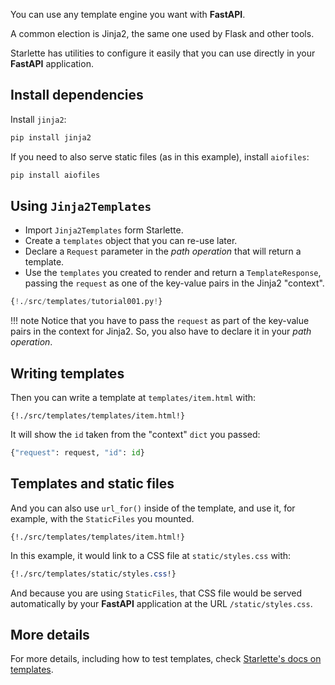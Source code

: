 You can use any template engine you want with **FastAPI**.

A common election is Jinja2, the same one used by Flask and other tools.

Starlette has utilities to configure it easily that you can use directly in your **FastAPI** application.

## Install dependencies

Install `jinja2`:

```bash
pip install jinja2
```

If you need to also serve static files (as in this example), install `aiofiles`:

```bash
pip install aiofiles
```

## Using `Jinja2Templates`

* Import `Jinja2Templates` form Starlette.
* Create a `templates` object that you can re-use later.
* Declare a `Request` parameter in the *path operation* that will return a template.
* Use the `templates` you created to render and return a `TemplateResponse`, passing the `request` as one of the key-value pairs in the Jinja2 "context".

```Python hl_lines="4 11 15 16"
{!./src/templates/tutorial001.py!}
```

!!! note
    Notice that you have to pass the `request` as part of the key-value pairs in the context for Jinja2. So, you also have to declare it in your *path operation*.

## Writing templates

Then you can write a template at `templates/item.html` with:

```jinja hl_lines="7"
{!./src/templates/templates/item.html!}
```

It will show the `id` taken from the "context" `dict` you passed:

```Python
{"request": request, "id": id}
```

## Templates and static files

And you can also use `url_for()` inside of the template, and use it, for example, with the `StaticFiles` you mounted.

```jinja hl_lines="4"
{!./src/templates/templates/item.html!}
```

In this example, it would link to a CSS file at `static/styles.css` with:

```CSS hl_lines="4"
{!./src/templates/static/styles.css!}
```

And because you are using `StaticFiles`, that CSS file would be served automatically by your **FastAPI** application at the URL `/static/styles.css`.

## More details

For more details, including how to test templates, check <a href="https://www.starlette.io/templates/" class="external-link" target="_blank">Starlette's docs on templates</a>.

